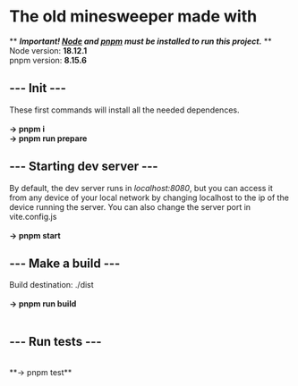 # The old minesweeper made with <canvas>

** ***Important! [Node](https://nodejs.org/en/download) and [pnpm](https://pnpm.io/installation) must be installed to run this project.*** **
<br>
Node version: **18.12.1**
<br>
pnpm version: **8.15.6**
<br>

## **--- Init ---**
These first commands will install all the needed dependences.
<br>
<br>
**-> pnpm i**
<br>
**-> pnpm run prepare**
<br>
## **--- Starting dev server ---**
By default, the dev server runs in *localhost:8080*, but you can access it from any device of your local network by changing localhost to the ip of the device running the server. You can also change the server port in vite.config.js
<br>
<br>
**-> pnpm start**
<br>
## **--- Make a build ---**
Build destination: ./dist
<br>
<br>
**-> pnpm run build**
<br>
<br>
## **--- Run tests ---**
<br>
**-> pnpm test**